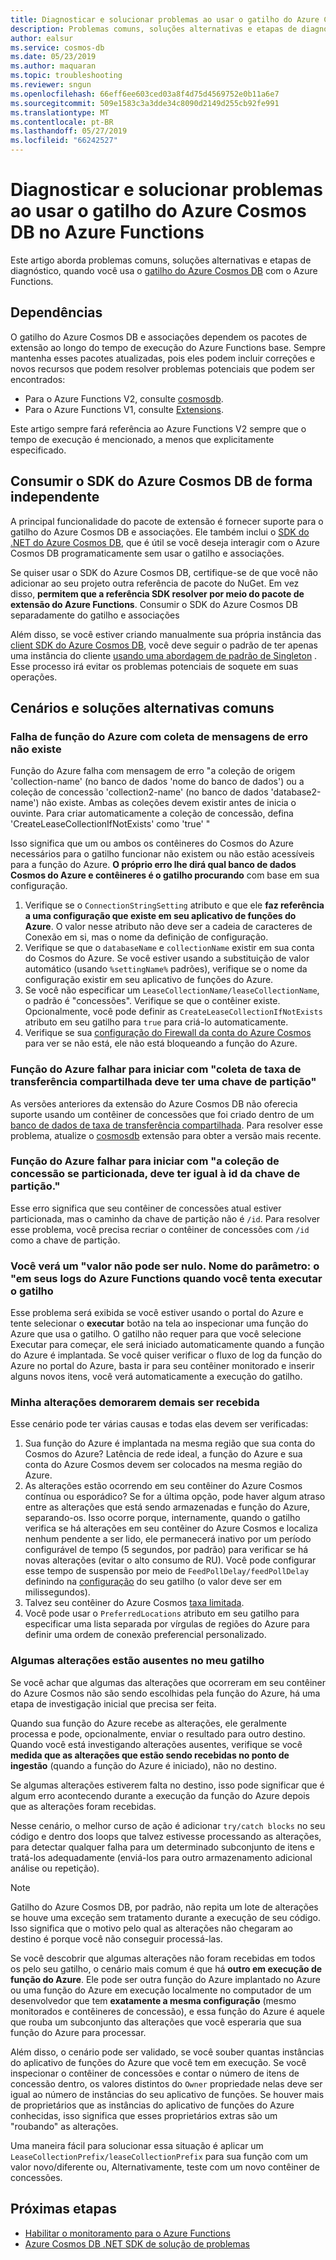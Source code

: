 ```yaml
---
title: Diagnosticar e solucionar problemas ao usar o gatilho do Azure Cosmos DB no Azure Functions
description: Problemas comuns, soluções alternativas e etapas de diagnóstico, ao usar o gatilho do Azure Cosmos DB com o Azure Functions
author: ealsur
ms.service: cosmos-db
ms.date: 05/23/2019
ms.author: maquaran
ms.topic: troubleshooting
ms.reviewer: sngun
ms.openlocfilehash: 66eff6ee603ced03a8f4d75d4569752e0b11a6e7
ms.sourcegitcommit: 509e1583c3a3dde34c8090d2149d255cb92fe991
ms.translationtype: MT
ms.contentlocale: pt-BR
ms.lasthandoff: 05/27/2019
ms.locfileid: "66242527"
---
```

# <a name="diagnose-and-troubleshoot-issues-when-using-azure-cosmos-db-trigger-in-azure-functions"></a>Diagnosticar e solucionar problemas ao usar o gatilho do Azure Cosmos DB no Azure Functions

Este artigo aborda problemas comuns, soluções alternativas e etapas de diagnóstico, quando você usa o [gatilho do Azure Cosmos DB](change-feed-functions.md) com o Azure Functions.

## <a name="dependencies"></a>Dependências

O gatilho do Azure Cosmos DB e associações dependem os pacotes de extensão ao longo do tempo de execução do Azure Functions base. Sempre mantenha esses pacotes atualizadas, pois eles podem incluir correções e novos recursos que podem resolver problemas potenciais que podem ser encontrados:

* Para o Azure Functions V2, consulte [cosmosdb](https://www.nuget.org/packages/Microsoft.Azure.WebJobs.Extensions.CosmosDB).
* Para o Azure Functions V1, consulte [Extensions](https://www.nuget.org/packages/Microsoft.Azure.WebJobs.Extensions.DocumentDB).

Este artigo sempre fará referência ao Azure Functions V2 sempre que o tempo de execução é mencionado, a menos que explicitamente especificado.

## <a name="consume-the-azure-cosmos-db-sdk-independently"></a>Consumir o SDK do Azure Cosmos DB de forma independente

A principal funcionalidade do pacote de extensão é fornecer suporte para o gatilho do Azure Cosmos DB e associações. Ele também inclui o [SDK do .NET do Azure Cosmos DB](sql-api-sdk-dotnet-core.md), que é útil se você deseja interagir com o Azure Cosmos DB programaticamente sem usar o gatilho e associações.

Se quiser usar o SDK do Azure Cosmos DB, certifique-se de que você não adicionar ao seu projeto outra referência de pacote do NuGet. Em vez disso, **permitem que a referência SDK resolver por meio do pacote de extensão do Azure Functions**. Consumir o SDK do Azure Cosmos DB separadamente do gatilho e associações

Além disso, se você estiver criando manualmente sua própria instância das [client SDK do Azure Cosmos DB](./sql-api-sdk-dotnet-core.md), você deve seguir o padrão de ter apenas uma instância do cliente [usando uma abordagem de padrão de Singleton](../azure-functions/manage-connections.md#documentclient-code-example-c) . Esse processo irá evitar os problemas potenciais de soquete em suas operações.

## <a name="common-scenarios-and-workarounds"></a>Cenários e soluções alternativas comuns

### <a name="azure-function-fails-with-error-message-collection-doesnt-exist"></a>Falha de função do Azure com coleta de mensagens de erro não existe

Função do Azure falha com mensagem de erro "a coleção de origem 'collection-name' (no banco de dados 'nome do banco de dados') ou a coleção de concessão 'collection2-name' (no banco de dados 'database2-name') não existe. Ambas as coleções devem existir antes de inicia o ouvinte. Para criar automaticamente a coleção de concessão, defina 'CreateLeaseCollectionIfNotExists' como 'true' "

Isso significa que um ou ambos os contêineres do Cosmos do Azure necessários para o gatilho funcionar não existem ou não estão acessíveis para a função do Azure. **O próprio erro lhe dirá qual banco de dados Cosmos do Azure e contêineres é o gatilho procurando** com base em sua configuração.

1. Verifique se o `ConnectionStringSetting` atributo e que ele **faz referência a uma configuração que existe em seu aplicativo de funções do Azure**. O valor nesse atributo não deve ser a cadeia de caracteres de Conexão em si, mas o nome da definição de configuração.
2. Verifique se que o `databaseName` e `collectionName` existir em sua conta do Cosmos do Azure. Se você estiver usando a substituição de valor automático (usando `%settingName%` padrões), verifique se o nome da configuração existir em seu aplicativo de funções do Azure.
3. Se você não especificar um `LeaseCollectionName/leaseCollectionName`, o padrão é "concessões". Verifique se que o contêiner existe. Opcionalmente, você pode definir as `CreateLeaseCollectionIfNotExists` atributo em seu gatilho para `true` para criá-lo automaticamente.
4. Verifique se sua [configuração do Firewall da conta do Azure Cosmos](how-to-configure-firewall.md) para ver se não está, ele não está bloqueando a função do Azure.

### <a name="azure-function-fails-to-start-with-shared-throughput-collection-should-have-a-partition-key"></a>Função do Azure falhar para iniciar com "coleta de taxa de transferência compartilhada deve ter uma chave de partição"

As versões anteriores da extensão do Azure Cosmos DB não oferecia suporte usando um contêiner de concessões que foi criado dentro de um [banco de dados de taxa de transferência compartilhada](./set-throughput.md#set-throughput-on-a-database). Para resolver esse problema, atualize o [cosmosdb](https://www.nuget.org/packages/Microsoft.Azure.WebJobs.Extensions.CosmosDB) extensão para obter a versão mais recente.

### <a name="azure-function-fails-to-start-with-the-lease-collection-if-partitioned-must-have-partition-key-equal-to-id"></a>Função do Azure falhar para iniciar com "a coleção de concessão se particionada, deve ter igual à id da chave de partição."

Esse erro significa que seu contêiner de concessões atual estiver particionada, mas o caminho da chave de partição não é `/id`. Para resolver esse problema, você precisa recriar o contêiner de concessões com `/id` como a chave de partição.

### <a name="you-see-a-value-cannot-be-null-parameter-name-o-in-your-azure-functions-logs-when-you-try-to-run-the-trigger"></a>Você verá um "valor não pode ser nulo. Nome do parâmetro: o "em seus logs do Azure Functions quando você tenta executar o gatilho

Esse problema será exibida se você estiver usando o portal do Azure e tente selecionar o **executar** botão na tela ao inspecionar uma função do Azure que usa o gatilho. O gatilho não requer para que você selecione Executar para começar, ele será iniciado automaticamente quando a função do Azure é implantada. Se você quiser verificar o fluxo de log da função do Azure no portal do Azure, basta ir para seu contêiner monitorado e inserir alguns novos itens, você verá automaticamente a execução do gatilho.

### <a name="my-changes-take-too-long-be-received"></a>Minha alterações demorarem demais ser recebida

Esse cenário pode ter várias causas e todas elas devem ser verificadas:

1. Sua função do Azure é implantada na mesma região que sua conta do Cosmos do Azure? Latência de rede ideal, a função do Azure e sua conta do Azure Cosmos devem ser colocados na mesma região do Azure.
2. As alterações estão ocorrendo em seu contêiner do Azure Cosmos contínua ou esporádico?
Se for a última opção, pode haver algum atraso entre as alterações que está sendo armazenadas e função do Azure, separando-os. Isso ocorre porque, internamente, quando o gatilho verifica se há alterações em seu contêiner do Azure Cosmos e localiza nenhum pendente a ser lido, ele permanecerá inativo por um período configurável de tempo (5 segundos, por padrão) para verificar se há novas alterações (evitar o alto consumo de RU). Você pode configurar esse tempo de suspensão por meio de `FeedPollDelay/feedPollDelay` definindo na [configuração](../azure-functions/functions-bindings-cosmosdb-v2.md#trigger---configuration) do seu gatilho (o valor deve ser em milissegundos).
3. Talvez seu contêiner do Azure Cosmos [taxa limitada](./request-units.md).
4. Você pode usar o `PreferredLocations` atributo em seu gatilho para especificar uma lista separada por vírgulas de regiões do Azure para definir uma ordem de conexão preferencial personalizado.

### <a name="some-changes-are-missing-in-my-trigger"></a>Algumas alterações estão ausentes no meu gatilho

Se você achar que algumas das alterações que ocorreram em seu contêiner do Azure Cosmos não são sendo escolhidas pela função do Azure, há uma etapa de investigação inicial que precisa ser feita.

Quando sua função do Azure recebe as alterações, ele geralmente processa e pode, opcionalmente, enviar o resultado para outro destino. Quando você está investigando alterações ausentes, verifique se você **medida que as alterações que estão sendo recebidas no ponto de ingestão** (quando a função do Azure é iniciado), não no destino.

Se algumas alterações estiverem falta no destino, isso pode significar que é algum erro acontecendo durante a execução da função do Azure depois que as alterações foram recebidas.

Nesse cenário, o melhor curso de ação é adicionar `try/catch blocks` no seu código e dentro dos loops que talvez estivesse processando as alterações, para detectar qualquer falha para um determinado subconjunto de itens e tratá-los adequadamente (enviá-los para outro armazenamento adicional análise ou repetição). 

> [!NOTE]
> Gatilho do Azure Cosmos DB, por padrão, não repita um lote de alterações se houve uma exceção sem tratamento durante a execução de seu código. Isso significa que o motivo pelo qual as alterações não chegaram ao destino é porque você não conseguir processá-las.

Se você descobrir que algumas alterações não foram recebidas em todos os pelo seu gatilho, o cenário mais comum é que há **outro em execução de função do Azure**. Ele pode ser outra função do Azure implantado no Azure ou uma função do Azure em execução localmente no computador de um desenvolvedor que tem **exatamente a mesma configuração** (mesmo monitorados e contêineres de concessão), e essa função do Azure é aquele que rouba um subconjunto das alterações que você esperaria que sua função do Azure para processar.

Além disso, o cenário pode ser validado, se você souber quantas instâncias do aplicativo de funções do Azure que você tem em execução. Se você inspecionar o contêiner de concessões e contar o número de itens de concessão dentro, os valores distintos do `Owner` propriedade nelas deve ser igual ao número de instâncias do seu aplicativo de funções. Se houver mais de proprietários que as instâncias do aplicativo de funções do Azure conhecidas, isso significa que esses proprietários extras são um "roubando" as alterações.

Uma maneira fácil para solucionar essa situação é aplicar um `LeaseCollectionPrefix/leaseCollectionPrefix` para sua função com um valor novo/diferente ou, Alternativamente, teste com um novo contêiner de concessões.

## <a name="next-steps"></a>Próximas etapas

* [Habilitar o monitoramento para o Azure Functions](../azure-functions/functions-monitoring.md)
* [Azure Cosmos DB .NET SDK de solução de problemas](./troubleshoot-dot-net-sdk.md)